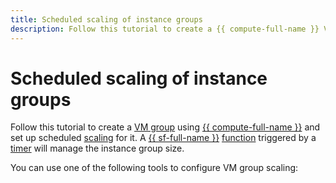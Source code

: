 ```yaml
---
title: Scheduled scaling of instance groups
description: Follow this tutorial to create a {{ compute-full-name }} VM group and set up scheduled scaling for it using {{ sf-full-name }} functions and timer.
---
```


# Scheduled scaling of instance groups


Follow this tutorial to create a [VM group](../../compute/concepts/instance-groups/index.md) using [{{ compute-full-name }}](../../compute/) and set up scheduled [scaling](../../compute/concepts/instance-groups/scale.md) for it. A [{{ sf-full-name }}](../../functions/) [function](../../functions/concepts/function.md) triggered by a [timer](../../functions/concepts/trigger/timer.md) will manage the instance group size.

You can use one of the following tools to configure VM group scaling:
